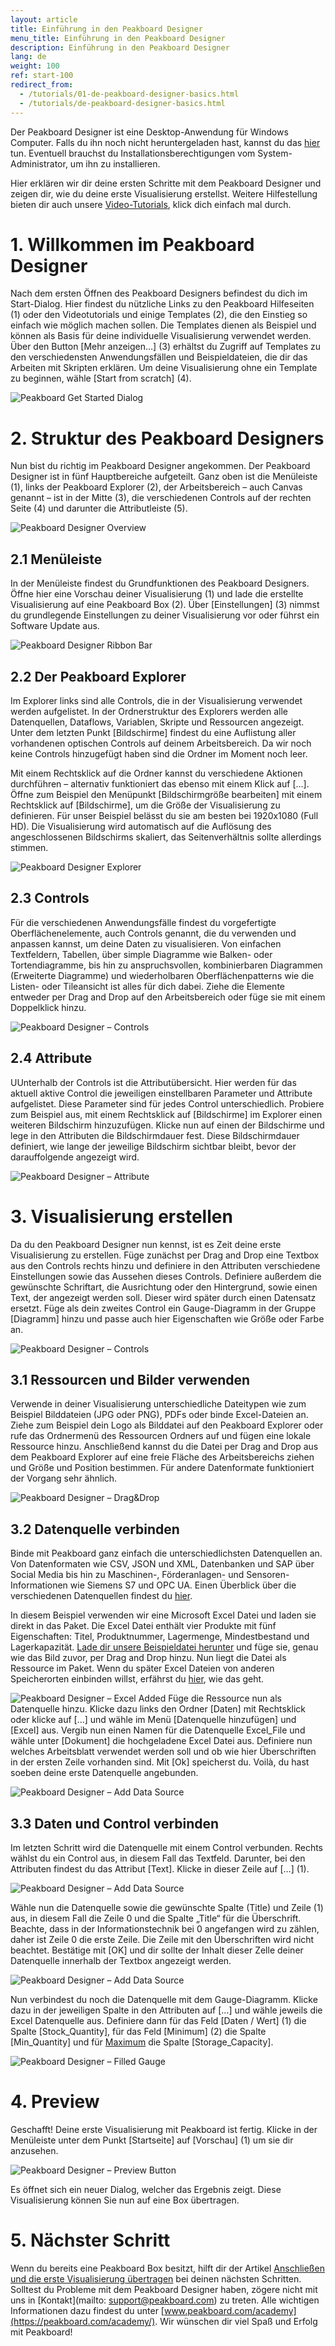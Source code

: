 ```yaml
---
layout: article
title: Einführung in den Peakboard Designer  
menu_title: Einführung in den Peakboard Designer  
description: Einführung in den Peakboard Designer  
lang: de
weight: 100
ref: start-100
redirect_from:
  - /tutorials/01-de-peakboard-designer-basics.html
  - /tutorials/de-peakboard-designer-basics.html
---
```


Der Peakboard Designer ist eine Desktop-Anwendung für Windows Computer. 
Falls du ihn noch nicht heruntergeladen hast, kannst du das [hier](https://peakboard.com/peakboard-designer/?utm_source=HelpCenter&utm_medium=Link&utm_campaign=GetStarted_Article) tun.
Eventuell brauchst du Installationsberechtigungen vom System-Administrator, um ihn zu installieren.

Hier erklären wir dir deine ersten Schritte mit dem Peakboard Designer und zeigen dir, wie du deine erste Visualisierung erstellst.
Weitere Hilfestellung bieten dir auch unsere [Video-Tutorials](https://help.peakboard.com/tutorials/de-video-overview.html), klick dich einfach mal durch.

# 1. Willkommen im Peakboard Designer

Nach dem ersten Öffnen des Peakboard Designers befindest du dich im Start-Dialog.
Hier findest du nützliche Links zu den Peakboard Hilfeseiten (1) oder den Videotutorials und einige Templates (2), die den Einstieg so einfach wie möglich machen sollen.
Die Templates dienen als Beispiel und können als Basis für deine individuelle Visualisierung verwendet werden.
Über den Button [Mehr anzeigen…] (3) erhältst du Zugriff auf Templates zu den verschiedensten Anwendungsfällen und Beispieldateien, die dir das Arbeiten mit Skripten erklären.
Um deine Visualisierung ohne ein Template zu beginnen, wähle [Start from scratch] (4). 

![Peakboard Get Started Dialog](/assets/images/Tutorial/Get_Started/Peakboard_Get_Started_DE_01.png)

# 2. Struktur des Peakboard Designers

Nun bist du richtig im Peakboard Designer angekommen. 
Der Peakboard Designer ist in fünf Hauptbereiche aufgeteilt. 
Ganz oben ist die Menüleiste (1), links der Peakboard Explorer (2), der Arbeitsbereich – auch Canvas genannt – ist in der Mitte (3), die verschiedenen Controls auf der rechten Seite (4) und darunter die Attributleiste (5). 

![Peakboard Designer Overview](/assets/images/Tutorial/Get_Started/Peakboard_Get_Started_DE_02.png)

## 2.1 Menüleiste 

In der Menüleiste findest du Grundfunktionen des Peakboard Designers.
Öffne hier eine Vorschau deiner Visualisierung (1) und lade die erstellte Visualisierung auf eine Peakboard Box (2). 
Über [Einstellungen] (3) nimmst du grundlegende Einstellungen zu deiner Visualisierung vor oder führst ein Software Update aus. 

![Peakboard Designer Ribbon Bar](/assets/images/Tutorial/Get_Started/Peakboard_Get_Started_DE_03.png)

## 2.2 Der Peakboard Explorer

Im Explorer links sind alle Controls, die in der Visualisierung verwendet werden aufgelistet. 
In der Ordnerstruktur des Explorers werden alle Datenquellen, Dataflows, Variablen, Skripte und Ressourcen angezeigt. 
Unter dem letzten Punkt [Bildschirme] findest du eine Auflistung aller vorhandenen optischen Controls auf deinem Arbeitsbereich. 
Da wir noch keine Controls hinzugefügt haben sind die Ordner im Moment noch leer. 

Mit einem Rechtsklick auf die Ordner kannst du verschiedene Aktionen durchführen – alternativ funktioniert das ebenso mit einem Klick auf […].
Öffne zum Beispiel den Menüpunkt [Bildschirmgröße bearbeiten] mit einem Rechtsklick auf [Bildschirme], um die Größe der Visualisierung zu definieren.
Für unser Beispiel belässt du sie am besten bei 1920x1080 (Full HD).
Die Visualisierung wird automatisch auf die Auflösung des angeschlossenen Bildschirms skaliert, das Seitenverhältnis sollte allerdings stimmen. 

![Peakboard Designer Explorer](/assets/images/Tutorial/Get_Started/Peakboard_Get_Started_DE_04.png)

## 2.3 Controls 

Für die verschiedenen Anwendungsfälle findest du vorgefertigte Oberflächenelemente, auch Controls genannt, die du verwenden und anpassen kannst, um deine Daten zu visualisieren. 
Von einfachen Textfeldern, Tabellen, über simple Diagramme wie Balken- oder Tortendiagramme, bis hin zu anspruchsvollen, kombinierbaren Diagrammen (Erweiterte Diagramme) und wiederholbaren Oberflächenpatterns wie die Listen- oder Tileansicht ist alles für dich dabei.
Ziehe die Elemente entweder per Drag and Drop auf den Arbeitsbereich oder füge sie mit einem Doppelklick hinzu. 

![Peakboard Designer – Controls](/assets/images/Tutorial/Get_Started/Peakboard_Get_Started_DE_05.gif)

## 2.4 Attribute

UUnterhalb der Controls ist die Attributübersicht.
Hier werden für das aktuell aktive Control die jeweiligen einstellbaren Parameter und Attribute aufgelistet. 
Diese Parameter sind für jedes Control unterschiedlich. 
Probiere zum Beispiel aus, mit einem Rechtsklick auf [Bildschirme] im Explorer einen weiteren Bildschirm hinzuzufügen. 
Klicke nun auf einen der Bildschirme und lege in den Attributen die Bildschirmdauer fest. 
Diese Bildschirmdauer definiert, wie lange der jeweilige Bildschirm sichtbar bleibt, bevor der darauffolgende angezeigt wird. 

![Peakboard Designer – Attribute](/assets/images/Tutorial/Get_Started/Peakboard_Get_Started_DE_06.png)

# 3. Visualisierung erstellen

Da du den Peakboard Designer nun kennst, ist es Zeit deine erste Visualisierung zu erstellen. 
Füge zunächst per Drag and Drop eine Textbox aus den Controls rechts hinzu und definiere in den Attributen verschiedene Einstellungen sowie das Aussehen dieses Controls. 
Definiere außerdem die gewünschte Schriftart, die Ausrichtung oder den Hintergrund, sowie einen Text, der angezeigt werden soll. 
Dieser wird später durch einen Datensatz ersetzt. 
Füge als dein zweites Control ein Gauge-Diagramm in der Gruppe [Diagramm] hinzu und passe auch hier Eigenschaften wie Größe oder Farbe an. 

![Peakboard Designer – Controls](/assets/images/Tutorial/Get_Started/Peakboard_Get_Started_DE_05b.gif)

## 3.1 Ressourcen und Bilder verwenden

Verwende in deiner Visualisierung unterschiedliche Dateitypen wie zum Beispiel Bilddateien (JPG oder PNG), PDFs oder binde Excel-Dateien an. 
Ziehe zum Beispiel dein Logo als Bilddatei auf den Peakboard Explorer oder rufe das Ordnermenü des Ressourcen Ordners auf und fügen eine lokale Ressource hinzu. 
Anschließend kannst du die Datei per Drag and Drop aus dem Peakboard Explorer auf eine freie Fläche des Arbeitsbereichs ziehen und Größe und Position bestimmen. 
Für andere Datenformate funktioniert der Vorgang sehr ähnlich. 

![Peakboard Designer – Drag&Drop](/assets/images/Tutorial/Get_Started/Peakboard_Get_Started_DE_07.gif)

## 3.2 Datenquelle verbinden

Binde mit Peakboard ganz einfach die unterschiedlichsten Datenquellen an. 
Von Datenformaten wie CSV, JSON und XML, Datenbanken und SAP über Social Media bis hin zu Maschinen-, Förderanlagen- und Sensoren-Informationen wie Siemens S7 und OPC UA. 
Einen Überblick über die verschiedenen Datenquellen findest du [hier](https://peakboard.com/datenanbindungen/?utm_source=HelpCenter&utm_medium=Link&utm_campaign=GetStarted_Article).

In diesem Beispiel verwenden wir eine Microsoft Excel Datei und laden sie direkt in das Paket. 
Die Excel Datei enthält vier Produkte mit fünf Eigenschaften: Titel, Produktnummer, Lagermenge, Mindestbestand und Lagerkapazität. 
[Lade dir unsere Beispieldatei herunter](/assets/files/examples/Peakboard_Example_Date.xlsx) und füge sie, genau wie das Bild zuvor, per Drag and Drop hinzu. 
Nun liegt die Datei als Ressource im Paket. Wenn du später Excel Dateien von anderen Speicherorten einbinden willst, erfährst du [hier](/data_sources/Excel/de-excel.html), wie das geht. 

![Peakboard Designer – Excel Added](/assets/images/Tutorial/Get_Started/Peakboard_Get_Started_DE_08.png)
Füge die Ressource nun als Datenquelle hinzu. 
Klicke dazu links den Ordner [Daten] mit Rechtsklick oder klicke auf […] und wähle im Menü [Datenquelle hinzufügen] und [Excel] aus. 
Vergib nun einen Namen für die Datenquelle Excel_File und wähle unter [Dokument] die hochgeladene Excel Datei aus. 
Definiere nun welches Arbeitsblatt verwendet werden soll und ob wie hier Überschriften in der ersten Zeile vorhanden sind. 
Mit [Ok] speicherst du. 
Voilà, du hast soeben deine erste Datenquelle angebunden. 

![Peakboard Designer – Add Data Source](/assets/images/Tutorial/Get_Started/Peakboard_Get_Started_DE_09.gif)

## 3.3 Daten und Control verbinden

Im letzten Schritt wird die Datenquelle mit einem Control verbunden. 
Rechts wählst du ein Control aus, in diesem Fall das Textfeld. 
Darunter, bei den Attributen findest du das Attribut [Text]. 
Klicke in dieser Zeile auf […] (1).  

![Peakboard Designer – Add Data Source](/assets/images/Tutorial/Get_Started/Peakboard_Get_Started_DE_10.png)

Wähle nun die Datenquelle sowie die gewünschte Spalte (Title) und Zeile (1) aus, in diesem Fall die Zeile 0 und die Spalte „Title“ für die Überschrift. 
Beachte, dass in der Informationstechnik bei 0 angefangen wird zu zählen, daher ist Zeile 0 die erste Zeile. 
Die Zeile mit den Überschriften wird nicht beachtet. 
Bestätige mit [OK] und dir sollte der Inhalt dieser Zelle deiner Datenquelle innerhalb der Textbox angezeigt werden. 

![Peakboard Designer – Add Data Source](/assets/images/Tutorial/Get_Started/Peakboard_Get_Started_DE_11.png)

Nun verbindest du noch die Datenquelle mit dem Gauge-Diagramm. 
Klicke dazu in der jeweiligen Spalte in den Attributen auf […] und wähle jeweils die Excel Datenquelle aus.
Definiere dann für das Feld [Daten / Wert] (1) die Spalte [Stock_Quantity], für das Feld [Minimum] (2) die Spalte [Min_Quantity] und für [Maximum](3) die Spalte [Storage_Capacity]. 

![Peakboard Designer – Filled Gauge](/assets/images/Tutorial/Get_Started/Peakboard_Get_Started_DE_12.png)
# 4. Preview
Geschafft! 
Deine erste Visualisierung mit Peakboard ist fertig. 
Klicke in der Menüleiste unter dem Punkt [Startseite] auf [Vorschau] (1) um sie dir anzusehen. 

![Peakboard Designer – Preview Button](/assets/images/Tutorial/Get_Started/Peakboard_Get_Started_DE_13.png)

Es öffnet sich ein neuer Dialog, welcher das Ergebnis zeigt. Diese Visualisierung können Sie nun auf eine Box übertragen.

# 5. Nächster Schritt

Wenn du bereits eine Peakboard Box besitzt, hilft dir der Artikel [Anschließen und die erste Visualisierung übertragen](https://help.peakboard.com/get_started/de-anschliessen-und-die-erste-visualisierung.html) bei deinen nächsten Schritten. 
Solltest du Probleme mit dem Peakboard Designer haben, zögere nicht mit uns in [Kontakt](mailto: support@peakboard.com) zu treten. 
Alle wichtigen Informationen dazu findest du unter [www.peakboard.com/academy](https://peakboard.com/academy/). 
Wir wünschen dir viel Spaß und Erfolg mit Peakboard!